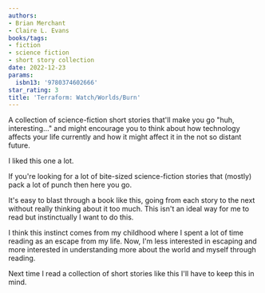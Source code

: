 ```yaml
---
authors:
- Brian Merchant
- Claire L. Evans
books/tags:
- fiction
- science fiction
- short story collection
date: 2022-12-23
params:
  isbn13: '9780374602666'
star_rating: 3
title: 'Terraform: Watch/Worlds/Burn'
---
```


A collection of science-fiction short stories that'll make you go \"huh,
interesting...\" and might encourage you to think about how technology affects
your life currently and how it might affect it in the not so distant future.

<!--more-->

I liked this one a lot.

If you're looking for a lot of bite-sized science-fiction stories that (mostly)
pack a lot of punch then here you go.

It's easy to blast through a book like this, going from each story to the next
without really thinking about it too much. This isn't an ideal way for me to
read but instinctually I want to do this.

I think this instinct comes from my childhood where I spent a lot of time
reading as an escape from my life. Now, I'm less interested in escaping and more
interested in understanding more about the world and myself through reading.

Next time I read a collection of short stories like this I'll have to keep this
in mind.